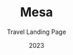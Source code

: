 ---
  id: 7
  date: "2023"
  title: "Mesa"
  subtitle: "Travel Landing Page"
  description: "Explore the breathtaking beauty of nature with our mountain hiking route. Check out our gallery and experience the thrill of trekking through pristine wilderness."
  techs: ["REACT", "ASTRO", "TAILWIND CSS", "COSMICJS", "LUNACY", "NETLIFY"]
  image:
    src: "/images/mesa.jpg"
    alt: "mesa"
    width: 1374
    height: 738
  link: "https://mesa-travel.netlify.app/"
---